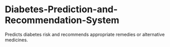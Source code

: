 # Diabetes-Prediction-and-Recommendation-System
Predicts diabetes risk and recommends appropriate remedies or alternative medicines.
